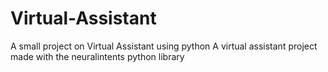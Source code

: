 # Virtual-Assistant
A small project on Virtual Assistant using python
A virtual assistant project made with the neuralintents python library
